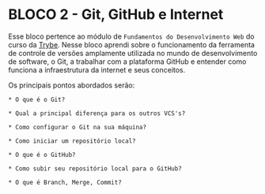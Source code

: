 # BLOCO 2 - Git, GitHub e Internet

Esse bloco pertence ao módulo de `Fundamentos do Desenvolvimento Web` do curso da [Trybe](https://www.betrybe.com/). Nesse bloco aprendi sobre o funcionamento da ferramenta de controle de versões amplamente utilizada no mundo de desenvolvimento de software, o Git, a trabalhar com a plataforma GitHub e entender como funciona a infraestrutura da internet e seus conceitos.

Os principais pontos abordados serão:

    * O que é o Git?

    * Qual a principal diferença para os outros VCS's?

    * Como configurar o Git na sua máquina?

    * Como iniciar um repositório local?

    * O que é o GitHub?

    * Como subir seu repositório local para o GitHub?

    * O que é Branch, Merge, Commit?